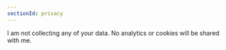 ```yaml
---
sectionId: privacy
---
```


I am not collecting any of your data. No analytics or cookies will be shared with me. 
